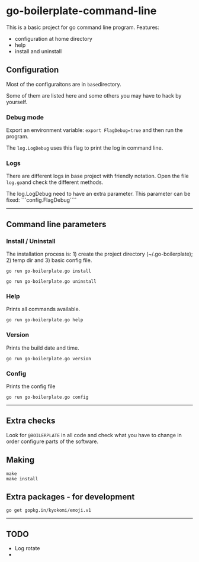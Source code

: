 # go-boilerplate-command-line


This is a basic project for go command line program.
Features:
- configuration at home directory
- help
- install and uninstall 



## Configuration

Most of the configuraitons are in ```base```directory.

Some of them are listed here and some others you may have to hack by yourself.




### Debug mode

Export an environment variable: ```export FlagDebug=true``` and then run the program. 

The ```log.LogDebug``` uses this flag to print the log in command line.



### Logs

There are different logs in base project with friendly notation. Open the file ```log.go```and check the different methods.

The log.LogDebug need to have an extra parameter. This parameter can be fixed: ```config.FlagDebug```` 



- - - 



## Command line parameters


### Install / Uninstall

The installation process is: 1) create the project directory (~/.go-boilerplate); 2) temp dir and 3) basic config file.

```go run go-boilerplate.go install```

```go run go-boilerplate.go uninstall```



### Help

Prints all commands available.

```go run go-boilerplate.go help```


### Version

Prints the build date and time.

```go run go-boilerplate.go version```



### Config


Prints the config file

```go run go-boilerplate.go config```



- - - 





## Extra checks

Look for ```@BOILERPLATE``` in all code and check what you have to change in order configure parts of the software.


## Making

    make
    make install


## Extra packages - for development

    go get gopkg.in/kyokomi/emoji.v1




- - - 


## TODO

- Log rotate
- 

